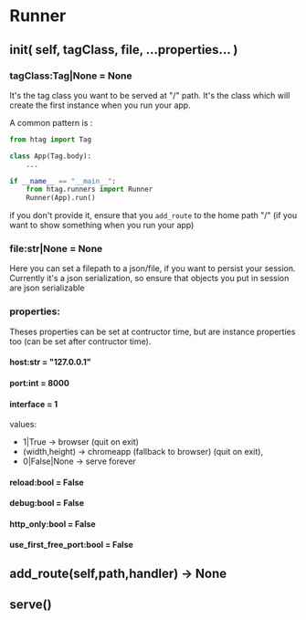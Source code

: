 # Runner



## init( self, tagClass, file, ...properties... )

### tagClass:Tag|None = None

It's the tag class you want to be served at "/" path. It's the class which will create the first instance when you run your app.

A common pattern is :
```python
from htag import Tag

class App(Tag.body):
    ...

if __name__ == "__main__":
    from htag.runners import Runner
    Runner(App).run()
```
if you don't provide it, ensure that you `add_route` to the home path "/" (if you want to show something when you run your app)

### file:str|None = None

Here you can set a filepath to a json/file, if you want to persist your session. Currently it's a json serialization, so ensure that objects you put in session are json serializable


### properties:

Theses properties can be set at contructor time, but are instance properties too (can be set after contructor time).

#### host:str = "127.0.0.1"

#### port:int = 8000

#### interface = 1
values:
- 1|True -> browser (quit on exit)
- (width,height) -> chromeapp (fallback to browser) (quit on exit),
- 0|False|None -> serve forever

#### reload:bool = False 

#### debug:bool = False

#### http_only:bool = False

#### use_first_free_port:bool = False


## add_route(self,path,handler) -> None


## serve()

